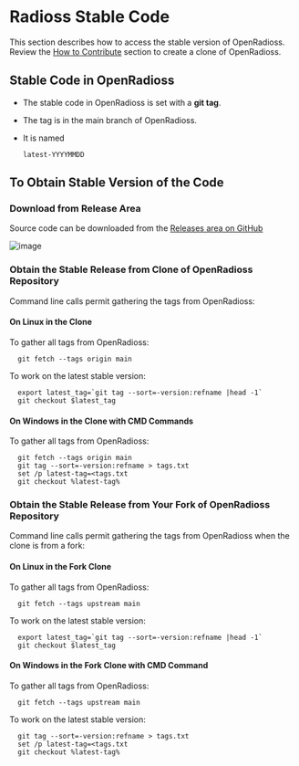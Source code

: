 
# Radioss Stable Code

This section describes how to access the stable version of OpenRadioss.
Review the [How to Contribute](Contributing.md) section to create a clone of OpenRadioss.

## Stable Code in OpenRadioss

* The stable code in OpenRadioss is set with a **git tag**.
* The tag is in the main branch of OpenRadioss.
* It is named

      latest-YYYYMMDD

## To Obtain Stable Version of the Code

### Download from Release Area

Source code can be downloaded from the [Releases area on GitHub](https://github.com/OpenRadioss/OpenRadioss/releases)

![image](/doc/stable_release.png)

### Obtain the Stable Release from Clone of OpenRadioss Repository

Command line calls permit gathering the tags from OpenRadioss:

#### On Linux in the Clone

To gather all tags from OpenRadioss:

      git fetch --tags origin main

To work on the latest stable version:

      export latest_tag=`git tag --sort=-version:refname |head -1`
      git checkout $latest_tag

#### On Windows in the Clone with CMD Commands

To gather all tags from OpenRadioss:

      git fetch --tags origin main
      git tag --sort=-version:refname > tags.txt
      set /p latest-tag=<tags.txt
      git checkout %latest-tag%

### Obtain the Stable Release from Your Fork of OpenRadioss Repository

Command line calls permit gathering the tags from OpenRadioss when the clone is from a fork:

#### On Linux in the Fork Clone

To gather all tags from OpenRadioss:

      git fetch --tags upstream main

To work on the latest stable version:

      export latest_tag=`git tag --sort=-version:refname |head -1`
      git checkout $latest_tag

#### On Windows in the Fork Clone with CMD Command

To gather all tags from OpenRadioss:

      git fetch --tags upstream main

To work on the latest stable version:

      git tag --sort=-version:refname > tags.txt
      set /p latest-tag=<tags.txt
      git checkout %latest-tag%